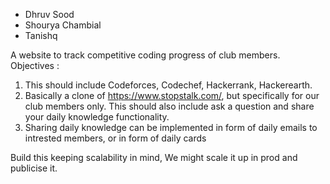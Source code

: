 - Dhruv Sood
- Shourya Chambial
- Tanishq

A website to track competitive coding progress of club members.
Objectives :

1) This should include Codeforces,  Codechef, Hackerrank, Hackerearth.
2) Basically a clone of https://www.stopstalk.com/, but specifically for our club members only. This should also include ask a question and share your daily knowledge functionality.
3) Sharing daily knowledge can be implemented in form of daily emails to intrested members, or in form of daily cards

Build this keeping scalability in mind, We might scale it up in prod and publicise it.


